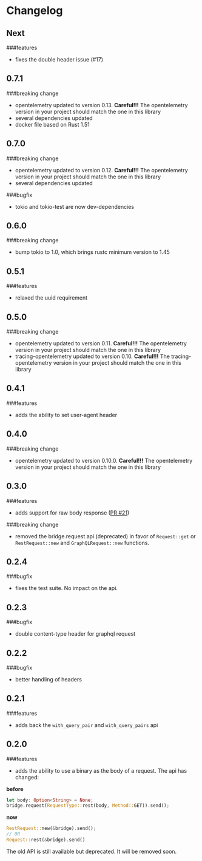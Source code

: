 # Changelog

## Next

###features
- fixes the double header issue (#17)

## 0.7.1

###breaking change

- opentelemetry updated to version 0.13. **Careful!!!** The opentelemetry version in your project should match the one in this library
- several dependencies updated
- docker file based on Rust 1.51

## 0.7.0

###breaking change
- opentelemetry updated to version 0.12. **Careful!!!** The opentelemetry version in your project should match the one in this library
- several dependencies updated    

###bugfix
- tokio and tokio-test are now dev-dependencies

## 0.6.0
###breaking change
- bump tokio to 1.0, which brings rustc minimum version to 1.45

## 0.5.1
###features
- relaxed the uuid requirement

## 0.5.0
###breaking change
- opentelemetry updated to version 0.11. **Careful!!!** The opentelemetry version in your project should match the one in this library
- tracing-opentelemetry updated to version 0.10. **Careful!!!** The tracing-opentelemetry version in your project should match the one in this library

## 0.4.1
###features
- adds the ability to set user-agent header

## 0.4.0
###breaking change
- opentelemetry updated to version 0.10.0. **Careful!!!** The opentelemetry version in your project should match the one in this library

## 0.3.0
###features
- adds support for raw body response ([PR #21](https://github.com/primait/bridge.rs/pull/21))

###breaking change
- removed the bridge.request api (deprecated) in favor of `Request::get` or `RestRequest::new` and `GraphQLRequest::new` functions.

## 0.2.4
###bugfix
- fixes the test suite. No impact on the api.

## 0.2.3
###bugfix
- double content-type header for graphql request

## 0.2.2
###bugfix
- better handling of headers

## 0.2.1
###features
- adds back the `with_query_pair` and `with_query_pairs` api

## 0.2.0
###features
- adds the ability to use a binary as the body of a request. The api has changed:

**before**
```rust
let body: Option<String> = None;
bridge.request(RequestType::rest(body, Method::GET)).send();
```

**now**

```rust
RestRequest::new(&bridge).send();
// OR
Request::rest(&bridge).send()
```

The old API is still available but deprecated. It will be removed soon.
